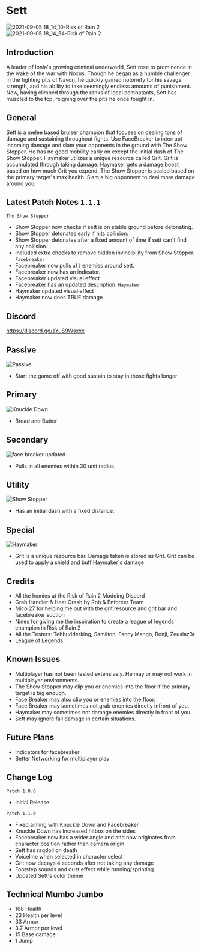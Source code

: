 # Sett

![2021-09-05 18_14_10-Risk of Rain 2](https://user-images.githubusercontent.com/7343912/132151072-612bf88e-646b-4e07-ba25-01cf6aea3555.png)
![2021-09-05 18_14_54-Risk of Rain 2](https://user-images.githubusercontent.com/7343912/132151122-7971e6ea-fe4d-4516-9c7b-6061307d1481.png)

## Introduction
A leader of Ionia's growing criminal underworld, Sett rose to prominence in the wake of the war with Noxus. Though he began as a humble challenger in the fighting pits of Navori, he quickly gained notoriety for his savage strength, and his ability to take seemingly endless amounts of punishment. Now, having climbed through the ranks of local combatants, Sett has muscled to the top, reigning over the pits he once fought in.

## General
Sett is a melee based bruiser champion that focuses on dealing tons of damage and sustaining throughout fights. Use FaceBreaker to interrupt incoming damage and slam your opponents in the ground with The Show Stopper. He has no good mobility early on except the initial dash of The Show Stopper. Haymaker utilizes a unique resource called Grit. Grit is accumulated through taking damage. Haymaker gets a damage boost based on how much Grit you expend. The Show Stopper is scaled based on the primary target's max health. Slam a big opponnent to deal more damage around you.

## Latest Patch Notes `1.1.1`
`The Show Stopper`
* Show Stopper now checks if sett is on stable ground before detonating. 
* Show Stopper detonates early if hits collision.
* Show Stopper detonates after a fixed amount of time if sett can't find any collision.
* Included extra checks to remove hidden invincibility from Show Stopper.
`Facebreaker`
* Facebreaker now pulls `all` enemies around sett. 
* Facebreaker now has an indicator.
* Facebreaker updated visual effect
* Facebreaker has an updated description.
`Haymaker`
* Haymaker updated visual effect
* Haymaker now does TRUE damage

## Discord
https://discord.gg/aYuS9Wsxxx
 
 ## Passive
![Passive](https://user-images.githubusercontent.com/7343912/132110165-93e1bc81-5dc4-4a44-af1f-373a7a6fbdcc.png)
* Start the game off with good sustain to stay in those fights longer

 ## Primary
![Knuckle Down](https://user-images.githubusercontent.com/7343912/132110163-bdda3595-dab5-426a-897a-2bc12ff95898.png)
 * Bread and Butter

 ## Secondary
![face breaker updated](https://user-images.githubusercontent.com/7343912/132367905-94605128-1f78-401d-aeb2-f3693c1fd929.png)
* Pulls in all enemies within 30 unit radius.

## Utility
![Show Stopper](https://user-images.githubusercontent.com/7343912/132110170-d8f6869e-f2a0-49e2-9f82-9566a546c3c1.png)
	
* Has an initial dash with a fixed distance.

## Special 
![Haymaker](https://user-images.githubusercontent.com/7343912/132110173-c96efabb-1451-4e48-935e-a54e986c9079.png)
* Grit is a unique resource bar. Damage taken is stored as Grit. Grit can be used to apply a shield and buff Haymaker's damage

## Credits
* All the homies at the Risk of Rain 2 Modding Discord
* Grab Handler & Heat Crash by Rob & Enforcer Team
* Mico 27 for helping me out with the grit resource and grit bar and facebreaker suction
* Nines for giving me the inspiration to create a league of legends champion in Risk of Rain 2
* All the Testers: Tehbudderking, Samilton, Fancy Mango, Bonji, Zeuslaz3r
* League of Legends

## Known Issues
* Multiplayer has not been tested extensively. He may or may not work in multiplayer environments. 
* The Show Stopper may clip you or enemies into the floor if the primary target is big enough.
* Face Breaker may also clip you or enemies into the floor.
* Face Breaker may sometimes not grab enemies directly infront of you.
* Haymaker may sometimes not damage enemies directly in front of you.
* Sett may ignore fall damage in certain situations.

## Future Plans
* Indicators for facebreaker
* Better Networking for multiplayer play

## Change Log
`Patch 1.0.0`
* Initial Release

`Patch 1.1.0`
* Fixed aiming with Knuckle Down and Facebreaker
* Knuckle Down has Increased hitbox on the sides
* Facebreaker now has a wider angle and and now originates from character position rather than camera origin
* Sett has ragdoll on death
* Voiceline when selected in character select
* Grit now decays 4 seconds after not taking any damage
* Footstep sounds and dust effect while running/sprinting
* Updated Sett's color theme

## Technical Mumbo Jumbo
* 168 Health
* 23 Health per level
* 33 Armor
* 3.7 Armor per level
* 15 Base damage
* 1 Jump
